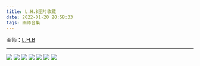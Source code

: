 ```yaml
---
title: L.H.B图片收藏
date: 2022-01-20 20:58:33
tags: 画师合集
---
```


画师：[L.H.B](https://www.pixiv.net/users/55400004)

---
![](https://pixiv.lolicon.cyou/img-original/img/2022/02/14/22/13/58/96255931_p1.jpg)
![](https://pixiv.lolicon.cyou/img-original/img/2022/01/24/00/09/45/95733425_p0.jpg)
![](https://pixiv.lolicon.cyou/img-original/img/2022/01/03/19/05/37/95270775_p0.jpg)
![](https://pixiv.lolicon.cyou/img-original/img/2021/10/24/20/13/19/93658079_p0.jpg)
![](https://pixiv.lolicon.cyou/img-original/img/2021/07/17/13/07/11/91299393_p0.jpg)
![](https://pixiv.lolicon.cyou/img-original/img/2021/06/30/18/21/51/90914844_p0.jpg)
![](https://pixiv.lolicon.cyou/img-original/img/2021/03/23/22/07/45/88658266_p0.jpg)